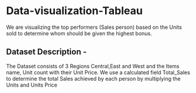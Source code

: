 # Data-visualization-Tableau

We are visualizing the top performers (Sales person) based on the Units sold to determine whom should be given the highest bonus. 

## Dataset Description -

The Dataset consists of 3 Regions Central,East and West and the Items name, Unit count with their Unit Price. We use a calculated field Total_Sales to determine the total Sales achieved by each person by multiplying the Units  and Units Price
